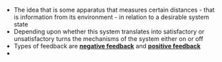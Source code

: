 - The idea that is some apparatus that measures certain distances - that is information from its environment - in relation to a desirable system state 
- Depending upon whether this system translates into satisfactory or unsatisfactory turns the mechanisms of the system either on or off 
- Types of feedback are **[negative feedback](../notes/negative_feedback)** and **[positive feedback](../notes/positive_feedback)**
- 